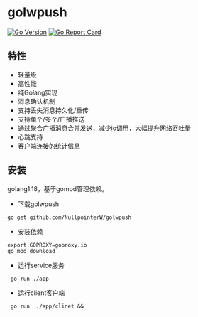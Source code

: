 # golwpush
[![Go
Version](https://img.shields.io/github/go-mod/go-version/rwxrob/structs)](https://tip.golang.org/doc/go1.18)
[![Go Report
Card](https://goreportcard.com/badge/github.com/NullpointerW/golwpush)](https://goreportcard.com/report/github.com/NullpointerW/golwpush)
## 特性
 * 轻量级
 * 高性能
 * 纯Golang实现
 * 消息确认机制
 * 支持丢失消息持久化/重传
 * 支持单个/多个/广播推送
 * 通过聚合广播消息合并发送，减少io调用，大幅提升网络吞吐量
 * 心跳支持
 * 客户端连接的统计信息
 
 ## 安装

golang1.18，基于gomod管理依赖。

* 下载golwpush

```
go get github.com/NullpointerW/golwpush
```

* 安装依赖

```
export GOPROXY=goproxy.io
go mod download
```

* 运行service服务

```
 go run ./app 
```

* 运行client客户端
```
 go run  ./app/clinet &&
```
